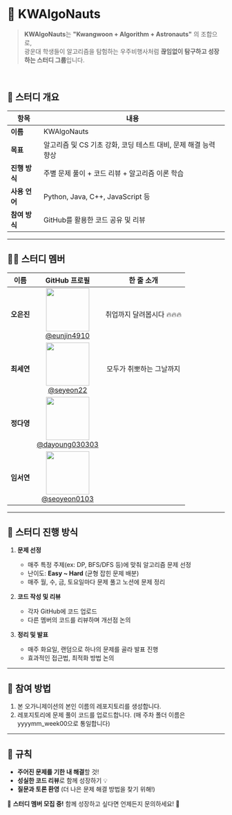 # 🚀 KWAlgoNauts

> **KWAlgoNauts**는 **"Kwangwoon + Algorithm + Astronauts"** 의 조합으로,  
> 광운대 학생들이 알고리즘을 탐험하는 우주비행사처럼 **끊임없이 탐구하고 성장하는 스터디 그룹**입니다.  

<br>

## 📌 스터디 개요
| 항목 | 내용 |
|------|------|
| **이름** | KWAlgoNauts |
| **목표** | 알고리즘 및 CS 기초 강화, 코딩 테스트 대비, 문제 해결 능력 향상 |
| **진행 방식** | 주별 문제 풀이 + 코드 리뷰 + 알고리즘 이론 학습 |
| **사용 언어** | Python, Java, C++, JavaScript 등 |
| **참여 방식** | GitHub를 활용한 코드 공유 및 리뷰 |

---

## 👨‍🚀 스터디 멤버

| 이름  | GitHub 프로필 | 한 줄 소개 |
|:------:|:--------------:|:------------:|
| **오은진** | <img width="100px" src="https://avatars.githubusercontent.com/u/115154546?v=4"/> <br> [@eunjin4910](https://github.com/Eunjin03) | 취업까지 달려봅시다 🔥🔥🔥 |
| **최세연** | <img width="100px" src="https://avatars.githubusercontent.com/u/103797536?v=4"/> <br> [@seyeon22](https://github.com/seyeon22) | 모두가 취뽀하는 그날까지 |
| **정다영** | <img width="100px" src="https://avatars.githubusercontent.com/u/119166407?v=4"/> <br> [@dayoung030303](https://github.com/dayoung030303) |  |
| **임서연** | <img width="100px" src="https://avatars.githubusercontent.com/u/102738436?v=4"/> <br> [@seoyeon0103](https://github.com/seoyeon0103) |  |

---

## 📆 스터디 진행 방식

1. **문제 선정**  
   - 매주 특정 주제(ex: DP, BFS/DFS 등)에 맞춰 알고리즘 문제 선정  
   - 난이도: **Easy ~ Hard** (균형 잡힌 문제 배분)
   - 매주 월, 수, 금, 토요일마다 문제 풀고 노션에 문제 정리
   
2. **코드 작성 및 리뷰**  
   - 각자 GitHub에 코드 업로드  
   - 다른 멤버의 코드를 리뷰하며 개선점 논의  

3. **정리 및 발표**  
   - 매주 화요일, 랜덤으로 하나의 문제를 골라 발표 진행
   - 효과적인 접근법, 최적화 방법 논의  

---

## 🚀 참여 방법

1. 본 오가니제이션의 본인 이름의 레포지토리를 생성합니다.
2. 레포지토리에 문제 풀이 코드를 업로드합니다. (매 주차 폴더 이름은 yyyymm_week00으로 통일합니다)

---

## 📌 규칙

- **주어진 문제를 기한 내 해결**할 것!
- **성실한 코드 리뷰**로 함께 성장하기 💡
- **질문과 토론 환영** (더 나은 문제 해결 방법을 찾기 위해!)

📢 **스터디 멤버 모집 중!** 함께 성장하고 싶다면 언제든지 문의하세요! 🚀
